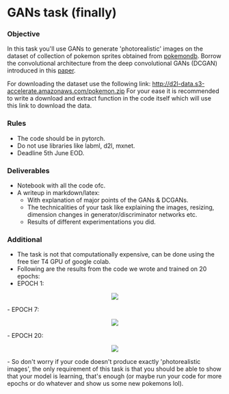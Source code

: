 # GANs task (finally)

### Objective
In this task you'll use GANs to generate 'photorealistic' images on the dataset of collection of pokemon sprites obtained from [pokemondb](https://pokemondb.net/sprites). Borrow the convolutional architecture from the deep convolutional GANs (DCGAN) introduced in this [paper](https://arxiv.org/pdf/1511.06434).

For downloading the dataset use the following link:
http://d2l-data.s3-accelerate.amazonaws.com/pokemon.zip
For your ease it is recommended to write a download and extract function in the code itself which will use this link to download the data.
### Rules
- The code should be in pytorch.
- Do not use libraries like labml, d2l, mxnet.
- Deadline 5th June EOD.

### Deliverables
- Notebook with all the code ofc.
- A writeup in markdown/latex:
	- With explanation of major points of the GANs & DCGANs.
	- The technicalities of your task like explaining the images, resizing, dimension changes in generator/discriminator networks etc.
	- Results of different experimentations you did.

### Additional
- The task is not that computationally expensive, can be done using the free tier T4 GPU of google colab.
- Following are the results from the code we wrote and trained on 20 epochs:
- EPOCH 1:
<p align="center">
  <img src="https://github.com/qu-bit1/style-swap/blob/master/week3/e1.png" />
</p>
- EPOCH 7:
<p align="center">
  <img src="https://github.com/qu-bit1/style-swap/blob/master/week3/e7.png" />
</p>
- EPOCH 20:
<p align="center">
  <img src="https://github.com/qu-bit1/style-swap/blob/master/week3/e20.png" />
</p>
- So don't worry if your code doesn't produce exactly 'photorealistic images', the only requirement of this task is that you should be able to show that your model is learning, that's enough (or maybe run your code for more epochs or do whatever and show us some new pokemons lol).